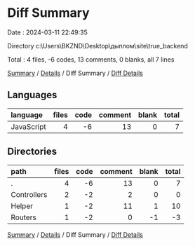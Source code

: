 # Diff Summary

Date : 2024-03-11 22:49:35

Directory c:\\Users\\BKZND\\Desktop\\дыплом\\site\\true_backend

Total : 4 files,  -6 codes, 13 comments, 0 blanks, all 7 lines

[Summary](results.md) / [Details](details.md) / Diff Summary / [Diff Details](diff-details.md)

## Languages
| language | files | code | comment | blank | total |
| :--- | ---: | ---: | ---: | ---: | ---: |
| JavaScript | 4 | -6 | 13 | 0 | 7 |

## Directories
| path | files | code | comment | blank | total |
| :--- | ---: | ---: | ---: | ---: | ---: |
| . | 4 | -6 | 13 | 0 | 7 |
| Controllers | 2 | -2 | 2 | 0 | 0 |
| Helper | 1 | -2 | 11 | 1 | 10 |
| Routers | 1 | -2 | 0 | -1 | -3 |

[Summary](results.md) / [Details](details.md) / Diff Summary / [Diff Details](diff-details.md)